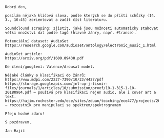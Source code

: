     Dobrý den,

    posílám nějaká klíčová slova, podle kterých se do příští schůzky (14. 3., 10:45) zorientovat a začít číst literaturu.

    Soundclound scraping: zjistit, jaké jsou možnosti automaticky stahovat větší množství dat podle tagů (hlavně žánry, např. #trance).

    Potenciální dataset: AudioSet
    https://research.google.com/audioset/ontology/electronic_music_1.html

    AudioSet article:
    https://arxiv.org/pdf/1609.09430.pdf

    Ke čtení/googlení: Valence/Arousal model.

    Nějaké články o klasifikaci do žánrů:
    https://www.mdpi.com/2227-7390/10/23/4427/pdf
    https://storage.googleapis.com/jnl-up-j-tismir-files/journals/1/articles/10/submission/proof/10-1-315-1-10-20180904.pdf — používá pro klasifikaci nejen audio, ale i cover art a text.
    https://hajim.rochester.edu/ece/sites/zduan/teaching/ece477/projects/2019/RaunaqJaswal_SongClassification_FinalReport.pdf — rozcestník pro manipulaci se spektrem/spektrogramem

    Přeju hodně zdaru!

    S pozdravem,

    Jan Hajič
